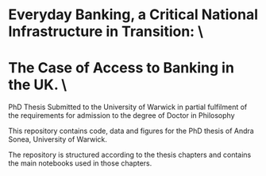 # Everyday Banking, a Critical National Infrastructure in Transition: \
# The Case of Access to Banking in the UK. \

PhD Thesis Submitted to the University of Warwick in partial fulfilment of the requirements for admission to the degree of Doctor in Philosophy

This repository contains code, data and figures for the PhD thesis of Andra Sonea, University of Warwick.

The repository is structured according to the thesis chapters and contains the main notebooks used in those chapters.


